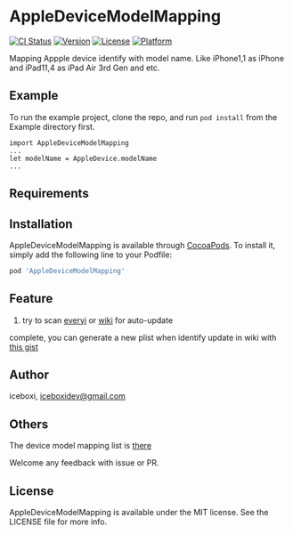 # AppleDeviceModelMapping

[![CI Status](https://img.shields.io/travis/iceboxi/AppleDeviceModelMapping.svg?style=flat)](https://travis-ci.org/iceboxi/AppleDeviceModelMapping)
[![Version](https://img.shields.io/cocoapods/v/AppleDeviceModelMapping.svg?style=flat)](https://cocoapods.org/pods/AppleDeviceModelMapping)
[![License](https://img.shields.io/cocoapods/l/AppleDeviceModelMapping.svg?style=flat)](https://cocoapods.org/pods/AppleDeviceModelMapping)
[![Platform](https://img.shields.io/cocoapods/p/AppleDeviceModelMapping.svg?style=flat)](https://cocoapods.org/pods/AppleDeviceModelMapping)


Mapping Appple device identify with model name. Like iPhone1,1 as iPhone and iPad11,4 as iPad Air 3rd Gen and etc.

## Example

To run the example project, clone the repo, and run `pod install` from the Example directory first.

````
import AppleDeviceModelMapping
...
let modelName = AppleDevice.modelName
...
````

## Requirements

## Installation

AppleDeviceModelMapping is available through [CocoaPods](https://cocoapods.org). To install
it, simply add the following line to your Podfile:

```ruby
pod 'AppleDeviceModelMapping'
```

## Feature

1. try to scan [everyi](https://everyi.com/by-identifier/ipod-iphone-ipad-specs-by-model-identifier.html) or [wiki](https://www.theiphonewiki.com/wiki/Models) for auto-update

complete, you can generate a new plist when identify update in wiki with [this gist](https://gist.github.com/iceboxi/ba0d9b260a233b9fa37b2fa9f0a95967)

## Author

iceboxi, iceboxidev@gmail.com


## Others

The device model mapping list is [there](https://github.com/iceboxi/AppleDeviceModelMapping/blob/master/AppleDeviceModelMapping/Assets/DeviceModelMapping.plist)

Welcome any feedback with issue or PR.

## License

AppleDeviceModelMapping is available under the MIT license. See the LICENSE file for more info.


